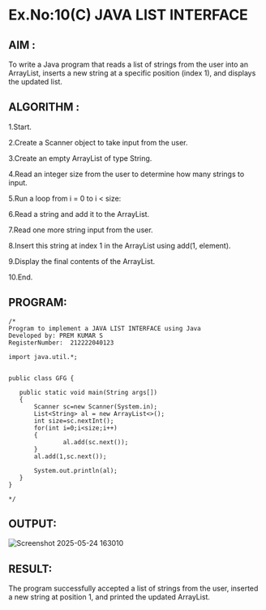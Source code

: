 # Ex.No:10(C)             JAVA LIST INTERFACE
 ## AIM :

To write a Java program that reads a list of strings from the user into an ArrayList, inserts a new string at a specific position (index 1), and displays the updated list.




## ALGORITHM :
1.Start.

2.Create a Scanner object to take input from the user.

3.Create an empty ArrayList of type String.

4.Read an integer size from the user to determine how many strings to input.

5.Run a loop from i = 0 to i < size:

6.Read a string and add it to the ArrayList.

7.Read one more string input from the user.

8.Insert this string at index 1 in the ArrayList using add(1, element).

9.Display the final contents of the ArrayList.

10.End.

## PROGRAM:
 ```
/*
Program to implement a JAVA LIST INTERFACE using Java
Developed by: PREM KUMAR S
RegisterNumber:  212222040123

import java.util.*;


public class GFG {

	public static void main(String args[])
	{
		Scanner sc=new Scanner(System.in);
		List<String> al = new ArrayList<>();
        int size=sc.nextInt();
        for(int i=0;i<size;i++)
        {
				al.add(sc.next());
        }
        al.add(1,sc.next());
		
		System.out.println(al);
	}
}

*/
```









## OUTPUT:
![Screenshot 2025-05-24 163010](https://github.com/user-attachments/assets/b3a11d75-08b4-43d0-88a1-d2f806a8d7b3)



## RESULT:
The program successfully accepted a list of strings from the user, inserted a new string at position 1, and printed the updated ArrayList.










